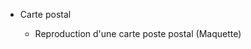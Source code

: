 * Carte  postal   
<a href="https://zupimages.net/viewer.php?id=20/28/cklp.png"><img src="https://zupimages.net/up/20/28/cklp.png" alt="" /></a>
 
   * Reproduction d'une carte poste postal (Maquette) 
